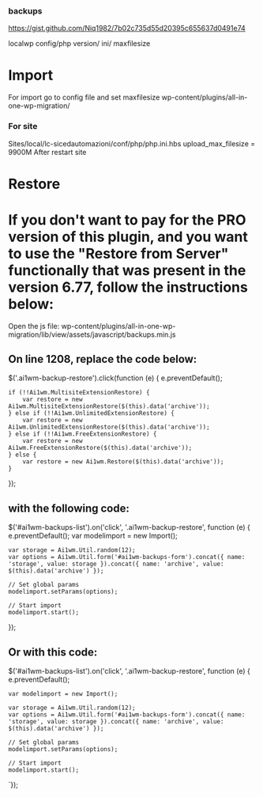 ### backups
https://gist.github.com/Niq1982/7b02c735d55d20395c655637d0491e74

localwp
config/php version/ ini/ maxfilesize

# Import
For import go to config file and set maxfilesize
wp-content/plugins/all-in-one-wp-migration/

### For site
Sites/local/lc-sicedautomazioni/conf/php/php.ini.hbs
upload_max_filesize = 9900M
After restart site

# Restore
# If you don't want to pay for the PRO version of this plugin, and you want to use the "Restore from Server" functionally that was present in the version 6.77, follow the instructions below:
Open the js file: wp-content/plugins/all-in-one-wp-migration/lib/view/assets/javascript/backups.min.js

## On line 1208, replace the code below:

$('.ai1wm-backup-restore').click(function (e) {
	e.preventDefault();

	if (!!Ai1wm.MultisiteExtensionRestore) {
		var restore = new Ai1wm.MultisiteExtensionRestore($(this).data('archive'));
	} else if (!!Ai1wm.UnlimitedExtensionRestore) {
		var restore = new Ai1wm.UnlimitedExtensionRestore($(this).data('archive'));
	} else if (!!Ai1wm.FreeExtensionRestore) {
		var restore = new Ai1wm.FreeExtensionRestore($(this).data('archive'));
	} else {
		var restore = new Ai1wm.Restore($(this).data('archive'));
	}
});

## with the following code:

$('#ai1wm-backups-list').on('click', '.ai1wm-backup-restore', function (e) {
	e.preventDefault();
	var modelimport = new Import();
	
	var storage = Ai1wm.Util.random(12);
	var options = Ai1wm.Util.form('#ai1wm-backups-form').concat({ name: 'storage', value: storage }).concat({ name: 'archive', value: $(this).data('archive') });

	// Set global params
	modelimport.setParams(options);

	// Start import
	modelimport.start();
});

## Or with this code:
$('#ai1wm-backups-list').on('click', '.ai1wm-backup-restore', function (e) {
	e.preventDefault();

	var modelimport = new Import();

	var storage = Ai1wm.Util.random(12);
	var options = Ai1wm.Util.form('#ai1wm-backups-form').concat({ name: 'storage', value: storage }).concat({ name: 'archive', value: $(this).data('archive') });

	// Set global params
	modelimport.setParams(options);

	// Start import
	modelimport.start();
`});
